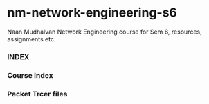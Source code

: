 # nm-network-engineering-s6
Naan Mudhalvan Network Engineering course for Sem 6, resources, assignments etc.

### INDEX

### Course Index


### Packet Trcer files
